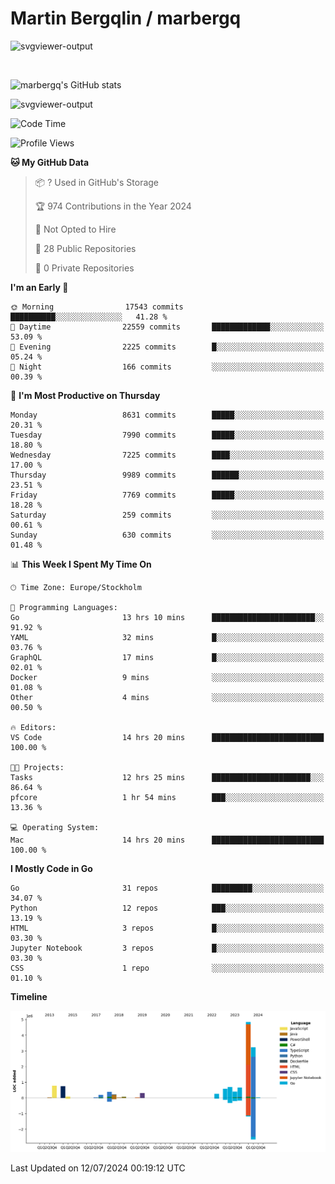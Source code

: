 # Martin Bergqlin / marbergq

![svgviewer-output](https://user-images.githubusercontent.com/2405410/206014777-22d41ecb-c24f-421d-b7d9-bba2cb5bb0de.svg)

<br>

<!--- [![Martin's Week](https://github-readme-stats.vercel.app/api/wakatime?username=marbergq&theme=dark)](https://github.com/anuraghazra/github-readme-stats) -->

![marbergq's GitHub stats](https://github-readme-stats.vercel.app/api?username=marbergq&count_private=true&show_icons=true)

![svgviewer-output](https://wakatime.com/badge/user/3f0a2069-6683-4e19-9a4a-7d21ea815067.svg)

<!--START_SECTION:waka-->
![Code Time](http://img.shields.io/badge/Code%20Time-4%2C232%20hrs%2013%20mins-blue)

![Profile Views](http://img.shields.io/badge/Profile%20Views-6-blue)

**🐱 My GitHub Data** 

> 📦 ? Used in GitHub's Storage 
 > 
> 🏆 974 Contributions in the Year 2024
 > 
> 🚫 Not Opted to Hire
 > 
> 📜 28 Public Repositories 
 > 
> 🔑 0 Private Repositories 
 > 
**I'm an Early 🐤** 

```text
🌞 Morning                17543 commits       ██████████░░░░░░░░░░░░░░░   41.28 % 
🌆 Daytime                22559 commits       █████████████░░░░░░░░░░░░   53.09 % 
🌃 Evening                2225 commits        █░░░░░░░░░░░░░░░░░░░░░░░░   05.24 % 
🌙 Night                  166 commits         ░░░░░░░░░░░░░░░░░░░░░░░░░   00.39 % 
```
📅 **I'm Most Productive on Thursday** 

```text
Monday                   8631 commits        █████░░░░░░░░░░░░░░░░░░░░   20.31 % 
Tuesday                  7990 commits        █████░░░░░░░░░░░░░░░░░░░░   18.80 % 
Wednesday                7225 commits        ████░░░░░░░░░░░░░░░░░░░░░   17.00 % 
Thursday                 9989 commits        ██████░░░░░░░░░░░░░░░░░░░   23.51 % 
Friday                   7769 commits        █████░░░░░░░░░░░░░░░░░░░░   18.28 % 
Saturday                 259 commits         ░░░░░░░░░░░░░░░░░░░░░░░░░   00.61 % 
Sunday                   630 commits         ░░░░░░░░░░░░░░░░░░░░░░░░░   01.48 % 
```


📊 **This Week I Spent My Time On** 

```text
🕑︎ Time Zone: Europe/Stockholm

💬 Programming Languages: 
Go                       13 hrs 10 mins      ███████████████████████░░   91.92 % 
YAML                     32 mins             █░░░░░░░░░░░░░░░░░░░░░░░░   03.76 % 
GraphQL                  17 mins             █░░░░░░░░░░░░░░░░░░░░░░░░   02.01 % 
Docker                   9 mins              ░░░░░░░░░░░░░░░░░░░░░░░░░   01.08 % 
Other                    4 mins              ░░░░░░░░░░░░░░░░░░░░░░░░░   00.50 % 

🔥 Editors: 
VS Code                  14 hrs 20 mins      █████████████████████████   100.00 % 

🐱‍💻 Projects: 
Tasks                    12 hrs 25 mins      ██████████████████████░░░   86.64 % 
pfcore                   1 hr 54 mins        ███░░░░░░░░░░░░░░░░░░░░░░   13.36 % 

💻 Operating System: 
Mac                      14 hrs 20 mins      █████████████████████████   100.00 % 
```

**I Mostly Code in Go** 

```text
Go                       31 repos            █████████░░░░░░░░░░░░░░░░   34.07 % 
Python                   12 repos            ███░░░░░░░░░░░░░░░░░░░░░░   13.19 % 
HTML                     3 repos             █░░░░░░░░░░░░░░░░░░░░░░░░   03.30 % 
Jupyter Notebook         3 repos             █░░░░░░░░░░░░░░░░░░░░░░░░   03.30 % 
CSS                      1 repo              ░░░░░░░░░░░░░░░░░░░░░░░░░   01.10 % 
```



**Timeline**

![Lines of Code chart](https://raw.githubusercontent.com/marbergq/marbergq/main/assets/bar_graph.png)


 Last Updated on 12/07/2024 00:19:12 UTC
<!--END_SECTION:waka-->
